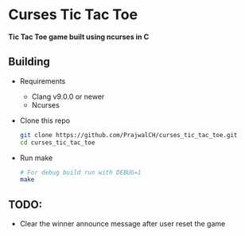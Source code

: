# Curses Tic Tac Toe
**Tic Tac Toe game built using ncurses in C**

## Building
- Requirements
  - Clang v9.0.0 or newer
  - Ncurses

- Clone this repo
  ```bash
  git clone https://github.com/PrajwalCH/curses_tic_tac_toe.git
  cd curses_tic_tac_toe
  ```
- Run make
  ```bash
  # For debug build run with DEBUG=1
  make
  ```

## TODO:
   - Clear the winner announce message after user reset the game
